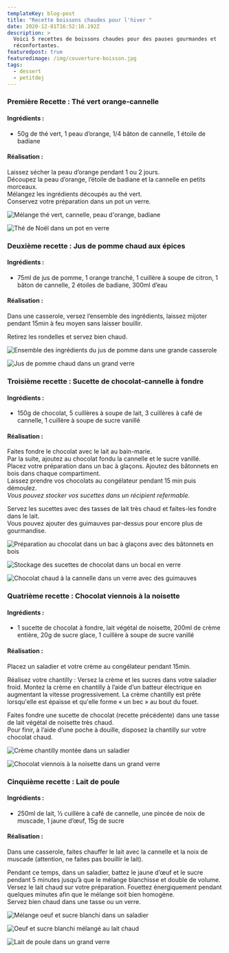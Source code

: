 ```yaml
---
templateKey: blog-post
title: "Recette boissons chaudes pour l'hiver "
date: 2020-12-01T16:52:16.192Z
description: >
  Voici 5 recettes de boissons chaudes pour des pauses gourmandes et
  réconfortantes.  
featuredpost: true
featuredimage: /img/couverture-boisson.jpg
tags:
  - dessert
  - petitdej
---
```

### Première Recette : Thé vert orange-cannelle

#### Ingrédients :

* 50g de thé vert, 1 peau d’orange, 1/4 bâton de cannelle, 1 étoile de badiane

#### Réalisation :

Laissez sécher la peau d’orange pendant 1 ou 2 jours.\
Découpez la peau d’orange, l’étoile de badiane et la cannelle en petits morceaux.\
Mélangez les ingrédients découpés au thé vert.\
Conservez votre préparation dans un pot un verre.

![Mélange thé vert, cannelle, peau d'orange, badiane ](/img/prepa-the-.jpg "Préparation du thé")

![Thé de Noël dans un pot en verre ](/img/the-de-noel.jpg "Thé de Noël")

### Deuxième recette : Jus de pomme chaud aux épices

#### Ingrédients : 

* 75ml de jus de pomme, 1 orange tranché, 1 cuillère à soupe de citron, 1 bâton de cannelle, 2 étoiles de badiane, 300ml d’eau 

#### Réalisation :

Dans une casserole, versez l’ensemble des ingrédients, laissez mijoter pendant 15min à feu moyen sans laisser bouillir.

Retirez les rondelles et servez bien chaud.

![Ensemble des ingrédients du jus de pomme dans une grande casserole](/img/prepa-jus-de-pomme.jpg "Préparation jus de pomme chaud ")

![Jus de pomme chaud dans un grand verre ](/img/jus-de-pomme-chaud.jpg "Jus de pomme chaud ")

### Troisième recette : Sucette de chocolat-cannelle à fondre

#### Ingrédients : 

* 150g de chocolat, 5 cuillères à soupe de lait, 3 cuillères à café de cannelle, 1 cuillère à soupe de sucre vanillé

#### Réalisation :

Faites fondre le chocolat avec le lait au bain-marie.\
Par la suite, ajoutez au chocolat fondu la cannelle et le sucre vanillé.\
Placez votre préparation dans un bac à glaçons. Ajoutez des bâtonnets en bois dans chaque compartiment. \
Laissez prendre vos chocolats au congélateur pendant 15 min puis démoulez.\
*Vous pouvez stocker vos sucettes dans un récipient refermable.*

Servez les sucettes avec des tasses de lait très chaud et faites-les fondre dans le lait.\
Vous pouvez ajouter des guimauves par-dessus pour encore plus de gourmandise.

![Préparation au chocolat dans un bac à glaçons avec des bâtonnets en bois ](/img/sucette-chocolat.jpg "Préparation des sucettes en chocolat ")

![Stockage des sucettes de chocolat dans un bocal en verre ](/img/chocolat-stockage.jpg "Stockage des sucettes de chocolat ")

![Chocolat chaud à la cannelle dans un verre avec des guimauves ](/img/chocolat-chaud.jpg "Chocolat chaud à la cannelle")

### Quatrième recette : Chocolat viennois à la noisette

#### Ingrédients : 

* 1 sucette de chocolat à fondre, lait végétal de noisette, 200ml de crème entière, 20g de sucre glace, 1 cuillère à soupe de sucre vanillé

#### Réalisation :

Placez un saladier et votre crème au congélateur pendant 15min.

Réalisez votre chantilly : Versez la crème et les sucres dans votre saladier froid. Montez la crème en chantilly à l’aide d’un batteur électrique en augmentant la vitesse progressivement. La crème chantilly est prête lorsqu'elle est épaisse et qu'elle forme « un bec » au bout du fouet.

Faites fondre une sucette de chocolat (recette précédente) dans une tasse de lait végétal de noisette très chaud.\
Pour finir, à l’aide d’une poche à douille, disposez la chantilly sur votre chocolat chaud.

![Crème chantilly montée dans un saladier ](/img/creme-chantilly.jpg "Réalisation de la crème chantilly ")

![Chocolat viennois à la noisette dans un grand verre ](/img/chocolat-viennois.jpg "Chocolat viennois à la noisette ")

### Cinquième recette : Lait de poule

#### Ingrédients : 

* 250ml de lait, ½ cuillère à café de cannelle, une pincée de noix de muscade, 1 jaune d’œuf, 15g de sucre

#### Réalisation :

Dans une casserole, faites chauffer le lait avec la cannelle et la noix de muscade (attention, ne faites pas bouillir le lait).

Pendant ce temps, dans un saladier, battez le jaune d’œuf et le sucre pendant 5 minutes jusqu’à que le mélange blanchisse et double de volume.\
Versez le lait chaud sur votre préparation. Fouettez énergiquement pendant quelques minutes afin que le mélange soit bien homogène.\
Servez bien chaud dans une tasse ou un verre.

![Mélange oeuf et sucre blanchi dans un saladier ](/img/melange-blanchit-poule.jpg "Mélange oeuf et sucre blanchi ")

![Oeuf et sucre blanchi mélangé au lait chaud ](/img/melange-lait-de-poule.jpg "Préparation lait de poule ")

![Lait de poule dans un grand verre ](/img/lait-de-poule.jpg "Lait de poule ")